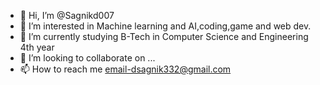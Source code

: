- 👋 Hi, I’m @Sagnikd007
- 👀 I’m interested in Machine learning and AI,coding,game and web dev.
- 🌱 I’m currently studying B-Tech in Computer Science and Engineering 4th year
- 💞️ I’m looking to collaborate on ...
- 📫 How to reach me 
email-dsagnik332@gmail.com

<!---
Sagnikd007/Sagnikd007 is a ✨ special ✨ repository because its `README.md` (this file) appears on your GitHub profile.
You can click the Preview link to take a look at your changes.
--->
